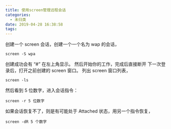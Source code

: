 ```yaml
---
title: 使用screen管理远程会话
categories:
  - 未归类
date: 2019-04-28 16:38:58
tags:
---
```


 创建一个 screen 会话，创建一个一个名为 wap 的会话，

```
screen -S wpa
```

创建成功会有 “#” 在左上角显示。
然后开始你的工作，完成后直接断开 
下一次登录后，打开之前创建的 screen 窗口。 
列出 screen 窗口列表，

```
screen -ls
```

然后看到 5 位数字，进入会话指令：

```
screen -r 5 位数字
```

如果会话恢复不了，则是有可能处于 Attached 状态，用另一个指令恢复，

```
screen -dR 5 个数字
```

